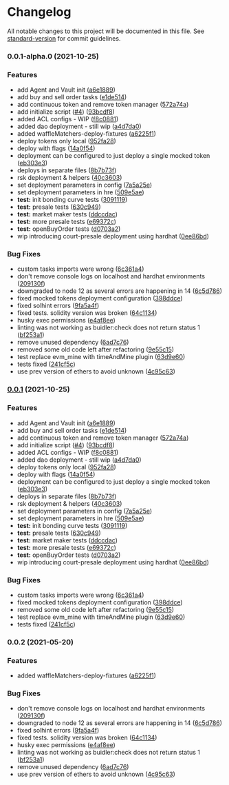 # Changelog

All notable changes to this project will be documented in this file. See [standard-version](https://github.com/conventional-changelog/standard-version) for commit guidelines.

### 0.0.1-alpha.0 (2021-10-25)


### Features

* add Agent and Vault init ([a6e1889](https://sovryn.github.com/swamp-thing-sovryn/zero-continuous-token-presale/commit/a6e1889257dcf66e8d7a62e73dfdf0f305715bee))
* add buy and sell order tasks ([e1de514](https://sovryn.github.com/swamp-thing-sovryn/zero-continuous-token-presale/commit/e1de5143a46584966398d047dbd835ed53bec050))
* add continuous token and remove token manager ([572a74a](https://sovryn.github.com/swamp-thing-sovryn/zero-continuous-token-presale/commit/572a74a1cf08fd997e2870db2a6a4b22ba41d878))
* add initialize script ([#4](https://sovryn.github.com/swamp-thing-sovryn/zero-continuous-token-presale/issues/4)) ([93bcdf8](https://sovryn.github.com/swamp-thing-sovryn/zero-continuous-token-presale/commit/93bcdf89221b7dd428baae43bcf80920c022b585))
* added ACL configs - WIP ([f8c0881](https://sovryn.github.com/swamp-thing-sovryn/zero-continuous-token-presale/commit/f8c0881a73979223274df476b3a7b6275c769240))
* added dao deployment - still wip ([a4d7da0](https://sovryn.github.com/swamp-thing-sovryn/zero-continuous-token-presale/commit/a4d7da03d5e0bdcea136b9459776fca8efa64dd2))
* added waffleMatchers-deploy-fixtures ([a6225f1](https://sovryn.github.com/swamp-thing-sovryn/zero-continuous-token-presale/commit/a6225f1fb28585a5e42e73f44c569a52efad94b4))
* deploy tokens only local ([952fa28](https://sovryn.github.com/swamp-thing-sovryn/zero-continuous-token-presale/commit/952fa28277f11520b9b494f0b05eb45885ad3238))
* deploy with flags ([14a0f54](https://sovryn.github.com/swamp-thing-sovryn/zero-continuous-token-presale/commit/14a0f545aa4eb1a6a64f4ea4787c3c167e73b54a))
* deployment can be configured to just deploy a single mocked token ([eb303e3](https://sovryn.github.com/swamp-thing-sovryn/zero-continuous-token-presale/commit/eb303e3eadbe0d2c5c6044f8dc1d5ab2b2146821))
* deploys in separate files ([8b7b73f](https://sovryn.github.com/swamp-thing-sovryn/zero-continuous-token-presale/commit/8b7b73f5eaf6792cd7832cb52c13034610052df7))
* rsk deployment & helpers ([40c3603](https://sovryn.github.com/swamp-thing-sovryn/zero-continuous-token-presale/commit/40c36039c51c019ffb1cf8914673b1c5b98c4016))
* set deployment parameters in config ([7a5a25e](https://sovryn.github.com/swamp-thing-sovryn/zero-continuous-token-presale/commit/7a5a25e09b48cb77962988ef01732ec8efd0e4bc))
* set deployment parameters in hre ([509e5ae](https://sovryn.github.com/swamp-thing-sovryn/zero-continuous-token-presale/commit/509e5ae6f2937a2f4f58f965ff43dc023eeb1473))
* **test:**  init bonding curve tests ([3091119](https://sovryn.github.com/swamp-thing-sovryn/zero-continuous-token-presale/commit/3091119b7ce17d877333a5199b62090f966a1e02))
* **test:**  presale  tests ([630c949](https://sovryn.github.com/swamp-thing-sovryn/zero-continuous-token-presale/commit/630c94921419af1c34989cc1ffcc6980cf81d989))
* **test:** market maker tests ([ddccdac](https://sovryn.github.com/swamp-thing-sovryn/zero-continuous-token-presale/commit/ddccdac2bfc1a8e649c610b68d1ae17c130be441))
* **test:** more presale tests ([e69372c](https://sovryn.github.com/swamp-thing-sovryn/zero-continuous-token-presale/commit/e69372c0a9e5a0633212fb99e364454a5c56ba19))
* **test:** openBuyOrder tests ([d0703a2](https://sovryn.github.com/swamp-thing-sovryn/zero-continuous-token-presale/commit/d0703a21943adda10646ca4f3e9a021c3594feb4))
* wip introducing court-presale deployment using hardhat ([0ee86bd](https://sovryn.github.com/swamp-thing-sovryn/zero-continuous-token-presale/commit/0ee86bd3539f72d4d02c8d488f587412cb6e7556))


### Bug Fixes

* custom tasks imports were wrong ([6c361a4](https://sovryn.github.com/swamp-thing-sovryn/zero-continuous-token-presale/commit/6c361a4f21308d092470d3bae2ea12465e696731))
* don't remove console logs on localhost and hardhat environments ([209130f](https://sovryn.github.com/swamp-thing-sovryn/zero-continuous-token-presale/commit/209130f8eb01e1d4991f34b435c21afa4ff93b65))
* downgraded to node 12 as several errors are happening in 14 ([6c5d786](https://sovryn.github.com/swamp-thing-sovryn/zero-continuous-token-presale/commit/6c5d786e6f69d2db86dcb401da1847bf8a2a1eee))
* fixed mocked tokens deployment configuration ([398ddce](https://sovryn.github.com/swamp-thing-sovryn/zero-continuous-token-presale/commit/398ddcee0ae6e33f7b326e7b00c88f52cc995a28))
* fixed solhint errors ([9fa5a4f](https://sovryn.github.com/swamp-thing-sovryn/zero-continuous-token-presale/commit/9fa5a4fada9829fda2e47057378d821d417305b1))
* fixed tests. solidity version was broken ([64c1134](https://sovryn.github.com/swamp-thing-sovryn/zero-continuous-token-presale/commit/64c1134b0b02791012525c1e11072b902f5405d1))
* husky exec permissions ([e4af8ee](https://sovryn.github.com/swamp-thing-sovryn/zero-continuous-token-presale/commit/e4af8ee9f238c72fb7c95a3434d21d25943efde7))
* linting was not working as buidler:check does not return status 1 ([bf253a1](https://sovryn.github.com/swamp-thing-sovryn/zero-continuous-token-presale/commit/bf253a1044b1ebf3ef050dd66608dd4dfbc40a6c))
* remove unused dependency ([6ad7c76](https://sovryn.github.com/swamp-thing-sovryn/zero-continuous-token-presale/commit/6ad7c7650e411efede6942823d03e4a5371fc31b))
* removed some old code left after refactoring ([9e55c15](https://sovryn.github.com/swamp-thing-sovryn/zero-continuous-token-presale/commit/9e55c15c052b25a8dcd449c439e0c0fd722cb10b))
* test replace evm_mine with timeAndMine plugin ([63d9e60](https://sovryn.github.com/swamp-thing-sovryn/zero-continuous-token-presale/commit/63d9e607b841a287ad70679d37db557f1bbe6c99))
* tests fixed ([241cf5c](https://sovryn.github.com/swamp-thing-sovryn/zero-continuous-token-presale/commit/241cf5c315a30f20ed1a74c35d234eae99b236fd))
* use prev version of ethers to avoid unknown ([4c95c63](https://sovryn.github.com/swamp-thing-sovryn/zero-continuous-token-presale/commit/4c95c6321f77dd208d32bf4154973178cf8c9d5b))

### [0.0.1](https://sovryn.github.com/swamp-thing-sovryn/zero-continuous-token-presale/compare/v0.0.2...v0.0.1) (2021-10-25)


### Features

* add Agent and Vault init ([a6e1889](https://sovryn.github.com/swamp-thing-sovryn/zero-continuous-token-presale/commit/a6e1889257dcf66e8d7a62e73dfdf0f305715bee))
* add buy and sell order tasks ([e1de514](https://sovryn.github.com/swamp-thing-sovryn/zero-continuous-token-presale/commit/e1de5143a46584966398d047dbd835ed53bec050))
* add continuous token and remove token manager ([572a74a](https://sovryn.github.com/swamp-thing-sovryn/zero-continuous-token-presale/commit/572a74a1cf08fd997e2870db2a6a4b22ba41d878))
* add initialize script ([#4](https://sovryn.github.com/swamp-thing-sovryn/zero-continuous-token-presale/issues/4)) ([93bcdf8](https://sovryn.github.com/swamp-thing-sovryn/zero-continuous-token-presale/commit/93bcdf89221b7dd428baae43bcf80920c022b585))
* added ACL configs - WIP ([f8c0881](https://sovryn.github.com/swamp-thing-sovryn/zero-continuous-token-presale/commit/f8c0881a73979223274df476b3a7b6275c769240))
* added dao deployment - still wip ([a4d7da0](https://sovryn.github.com/swamp-thing-sovryn/zero-continuous-token-presale/commit/a4d7da03d5e0bdcea136b9459776fca8efa64dd2))
* deploy tokens only local ([952fa28](https://sovryn.github.com/swamp-thing-sovryn/zero-continuous-token-presale/commit/952fa28277f11520b9b494f0b05eb45885ad3238))
* deploy with flags ([14a0f54](https://sovryn.github.com/swamp-thing-sovryn/zero-continuous-token-presale/commit/14a0f545aa4eb1a6a64f4ea4787c3c167e73b54a))
* deployment can be configured to just deploy a single mocked token ([eb303e3](https://sovryn.github.com/swamp-thing-sovryn/zero-continuous-token-presale/commit/eb303e3eadbe0d2c5c6044f8dc1d5ab2b2146821))
* deploys in separate files ([8b7b73f](https://sovryn.github.com/swamp-thing-sovryn/zero-continuous-token-presale/commit/8b7b73f5eaf6792cd7832cb52c13034610052df7))
* rsk deployment & helpers ([40c3603](https://sovryn.github.com/swamp-thing-sovryn/zero-continuous-token-presale/commit/40c36039c51c019ffb1cf8914673b1c5b98c4016))
* set deployment parameters in config ([7a5a25e](https://sovryn.github.com/swamp-thing-sovryn/zero-continuous-token-presale/commit/7a5a25e09b48cb77962988ef01732ec8efd0e4bc))
* set deployment parameters in hre ([509e5ae](https://sovryn.github.com/swamp-thing-sovryn/zero-continuous-token-presale/commit/509e5ae6f2937a2f4f58f965ff43dc023eeb1473))
* **test:**  init bonding curve tests ([3091119](https://sovryn.github.com/swamp-thing-sovryn/zero-continuous-token-presale/commit/3091119b7ce17d877333a5199b62090f966a1e02))
* **test:**  presale  tests ([630c949](https://sovryn.github.com/swamp-thing-sovryn/zero-continuous-token-presale/commit/630c94921419af1c34989cc1ffcc6980cf81d989))
* **test:** market maker tests ([ddccdac](https://sovryn.github.com/swamp-thing-sovryn/zero-continuous-token-presale/commit/ddccdac2bfc1a8e649c610b68d1ae17c130be441))
* **test:** more presale tests ([e69372c](https://sovryn.github.com/swamp-thing-sovryn/zero-continuous-token-presale/commit/e69372c0a9e5a0633212fb99e364454a5c56ba19))
* **test:** openBuyOrder tests ([d0703a2](https://sovryn.github.com/swamp-thing-sovryn/zero-continuous-token-presale/commit/d0703a21943adda10646ca4f3e9a021c3594feb4))
* wip introducing court-presale deployment using hardhat ([0ee86bd](https://sovryn.github.com/swamp-thing-sovryn/zero-continuous-token-presale/commit/0ee86bd3539f72d4d02c8d488f587412cb6e7556))


### Bug Fixes

* custom tasks imports were wrong ([6c361a4](https://sovryn.github.com/swamp-thing-sovryn/zero-continuous-token-presale/commit/6c361a4f21308d092470d3bae2ea12465e696731))
* fixed mocked tokens deployment configuration ([398ddce](https://sovryn.github.com/swamp-thing-sovryn/zero-continuous-token-presale/commit/398ddcee0ae6e33f7b326e7b00c88f52cc995a28))
* removed some old code left after refactoring ([9e55c15](https://sovryn.github.com/swamp-thing-sovryn/zero-continuous-token-presale/commit/9e55c15c052b25a8dcd449c439e0c0fd722cb10b))
* test replace evm_mine with timeAndMine plugin ([63d9e60](https://sovryn.github.com/swamp-thing-sovryn/zero-continuous-token-presale/commit/63d9e607b841a287ad70679d37db557f1bbe6c99))
* tests fixed ([241cf5c](https://sovryn.github.com/swamp-thing-sovryn/zero-continuous-token-presale/commit/241cf5c315a30f20ed1a74c35d234eae99b236fd))

### 0.0.2 (2021-05-20)


### Features

* added waffleMatchers-deploy-fixtures ([a6225f1](https://gitlab.com/atixlabs/templates/atix-solidity-template/commit/a6225f1fb28585a5e42e73f44c569a52efad94b4))


### Bug Fixes

* don't remove console logs on localhost and hardhat environments ([209130f](https://gitlab.com/atixlabs/templates/atix-solidity-template/commit/209130f8eb01e1d4991f34b435c21afa4ff93b65))
* downgraded to node 12 as several errors are happening in 14 ([6c5d786](https://gitlab.com/atixlabs/templates/atix-solidity-template/commit/6c5d786e6f69d2db86dcb401da1847bf8a2a1eee))
* fixed solhint errors ([9fa5a4f](https://gitlab.com/atixlabs/templates/atix-solidity-template/commit/9fa5a4fada9829fda2e47057378d821d417305b1))
* fixed tests. solidity version was broken ([64c1134](https://gitlab.com/atixlabs/templates/atix-solidity-template/commit/64c1134b0b02791012525c1e11072b902f5405d1))
* husky exec permissions ([e4af8ee](https://gitlab.com/atixlabs/templates/atix-solidity-template/commit/e4af8ee9f238c72fb7c95a3434d21d25943efde7))
* linting was not working as buidler:check does not return status 1 ([bf253a1](https://gitlab.com/atixlabs/templates/atix-solidity-template/commit/bf253a1044b1ebf3ef050dd66608dd4dfbc40a6c))
* remove unused dependency ([6ad7c76](https://gitlab.com/atixlabs/templates/atix-solidity-template/commit/6ad7c7650e411efede6942823d03e4a5371fc31b))
* use prev version of ethers to avoid unknown ([4c95c63](https://gitlab.com/atixlabs/templates/atix-solidity-template/commit/4c95c6321f77dd208d32bf4154973178cf8c9d5b))
